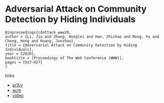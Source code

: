 # Adversarial Attack on Community Detection by Hiding Individuals

```
@inproceedings{cdattack_www20,
author = {Li, Jia and Zhang, Honglei and Han, Zhichao and Rong, Yu and Cheng, Hong and Huang, Junzhou},
title = {Adversarial Attack on Community Detection by Hiding Individuals},
year = {2020},
booktitle = {Proceedings of The Web Conference (WWW)},
pages = {917–927}
}
```

links
- [arXiv](https://arxiv.org/abs/2001.07933)
- [acm](https://dl.acm.org/doi/abs/10.1145/3366423.3380171)
- [video](https://youtu.be/Hef-rSNGWSg?list=PLJNwhMK_V7Exb_YwrTbmcr9du2pEzAGM7)
